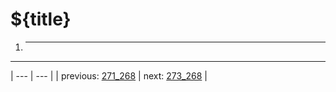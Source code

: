 # ${title}

1. * * *



---

| --- | --- |
| previous: [271_268](../271_268/) | next: [273_268](../273_268/) |